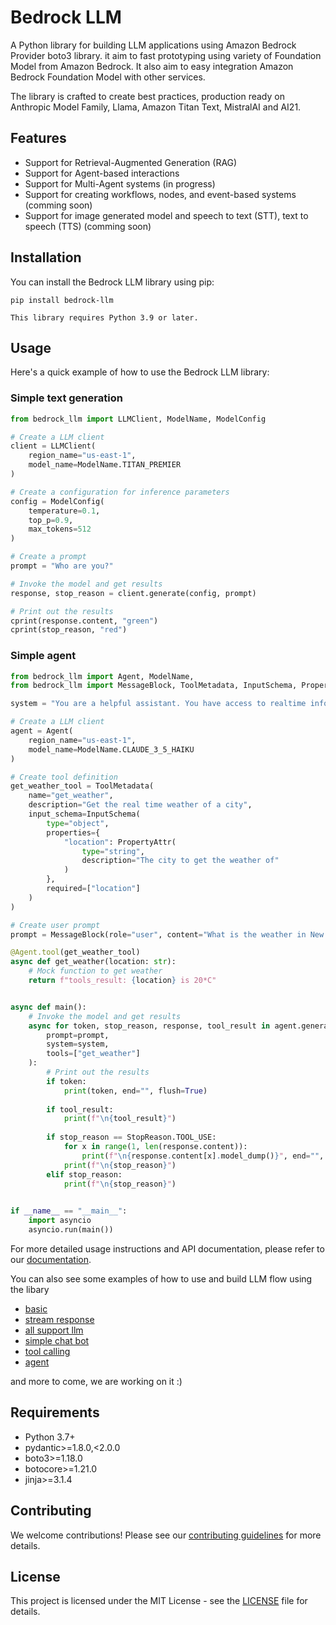 # Bedrock LLM

A Python library for building LLM applications using Amazon Bedrock Provider boto3 library. it aim to fast prototyping using variety of Foundation Model from Amazon Bedrock. It also aim to easy integration  Amazon Bedrock Foundation Model with other services. 

The library is crafted to create best practices, production ready on Anthropic Model Family, Llama, Amazon Titan Text, MistralAI and AI21.

## Features

- Support for Retrieval-Augmented Generation (RAG)
- Support for Agent-based interactions
- Support for Multi-Agent systems (in progress)
- Support for creating workflows, nodes, and event-based systems (comming soon)
- Support for image generated model and speech to text (STT), text to speech (TTS) (comming soon)

## Installation

You can install the Bedrock LLM library using pip:

```
pip install bedrock-llm

This library requires Python 3.9 or later.
```

## Usage

Here's a quick example of how to use the Bedrock LLM library:

### Simple text generation

```python
from bedrock_llm import LLMClient, ModelName, ModelConfig

# Create a LLM client
client = LLMClient(
    region_name="us-east-1",
    model_name=ModelName.TITAN_PREMIER
)

# Create a configuration for inference parameters
config = ModelConfig(
    temperature=0.1,
    top_p=0.9,
    max_tokens=512
)

# Create a prompt
prompt = "Who are you?"

# Invoke the model and get results
response, stop_reason = client.generate(config, prompt)

# Print out the results
cprint(response.content, "green")
cprint(stop_reason, "red")
```

### Simple agent

```python
from bedrock_llm import Agent, ModelName, 
from bedrock_llm import MessageBlock, ToolMetadata, InputSchema, PropertyAttr

system = "You are a helpful assistant. You have access to realtime information. You can use tools to get the real time data weather of a city."

# Create a LLM client
agent = Agent(
    region_name="us-east-1",
    model_name=ModelName.CLAUDE_3_5_HAIKU
)

# Create tool definition
get_weather_tool = ToolMetadata(
    name="get_weather",
    description="Get the real time weather of a city",
    input_schema=InputSchema(
        type="object",
        properties={
            "location": PropertyAttr(
                type="string",
                description="The city to get the weather of"
            )
        },
        required=["location"]
    )
)

# Create user prompt
prompt = MessageBlock(role="user", content="What is the weather in New York and Toronto?")

@Agent.tool(get_weather_tool)
async def get_weather(location: str):
    # Mock function to get weather
    return f"tools_result: {location} is 20*C"


async def main():
    # Invoke the model and get results
    async for token, stop_reason, response, tool_result in agent.generate_and_action_async(
        prompt=prompt,
        system=system,
        tools=["get_weather"]
    ):
        # Print out the results
        if token:
            print(token, end="", flush=True)
        
        if tool_result:
            print(f"\n{tool_result}")
        
        if stop_reason == StopReason.TOOL_USE:
            for x in range(1, len(response.content)):
                print(f"\n{response.content[x].model_dump()}", end="", flush=True)
            print(f"\n{stop_reason}")
        elif stop_reason:
            print(f"\n{stop_reason}")
    

if __name__ == "__main__":
    import asyncio
    asyncio.run(main())
```

For more detailed usage instructions and API documentation, please refer to our [documentation](https://github.com/yourusername/bedrock_llm/wiki).

You can also see some examples of how to use and build LLM flow using the libary 
- [basic](https://github.com/Phicks-debug/bedrock_llm/blob/main/examples/1_basic.py)
- [stream response](https://github.com/Phicks-debug/bedrock_llm/blob/main/examples/2_stream_response.py)
- [all support llm](https://github.com/Phicks-debug/bedrock_llm/blob/main/examples/3_all_llm.py)
- [simple chat bot](https://github.com/Phicks-debug/bedrock_llm/blob/main/examples/4_chatbot.py)
- [tool calling](https://github.com/Phicks-debug/bedrock_llm/blob/main/examples/5_tool_calling.py)
- [agent](https://github.com/Phicks-debug/bedrock_llm/blob/main/examples/7_agent.py)

and more to come, we are working on it :)

## Requirements

- Python 3.7+
- pydantic>=1.8.0,<2.0.0
- boto3>=1.18.0
- botocore>=1.21.0
- jinja>=3.1.4

## Contributing

We welcome contributions! Please see our [contributing guidelines](CONTRIBUTING.md) for more details.

## License

This project is licensed under the MIT License - see the [LICENSE](LICENSE) file for details.